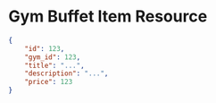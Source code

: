 # Gym Buffet Item Resource


```json
{
    "id": 123,
    "gym_id": 123,
    "title": "...",
    "description": "...",
    "price": 123
}
```
